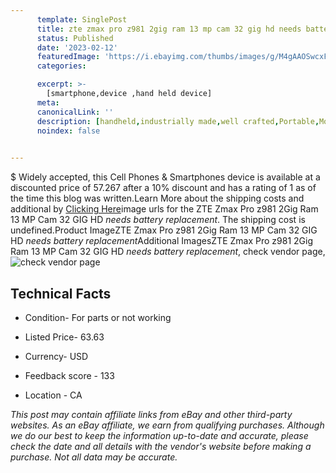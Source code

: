 ```yaml
---
      template: SinglePost
      title: zte zmax pro z981 2gig ram 13 mp cam 32 gig hd needs battery replacement 
      status: Published
      date: '2023-02-12'
      featuredImage: 'https://i.ebayimg.com/thumbs/images/g/M4gAAOSwcxFjlRHi/s-l225.jpg'
      categories: 

      excerpt: >-
        [smartphone,device ,hand held device]
      meta:
      canonicalLink: ''
      description: [handheld,industrially made,well crafted,Portable,Mobile,Compact,Convenient,Lightweight,Maneuverable,Man-portable,Miniature,Carriable,Hand-held,Light,Holdable,Transportable,Mobile device,Pocket-sized,On-the-go,Wireless,Cordless,Compact size,Convenient size, smartphone,device ,hand held device]
      noindex: false

        
---
```

$
    Widely accepted, this Cell Phones & Smartphones device is available at a discounted price of 57.267 after a 10% discount and has a rating of 1 as of the time this blog was written.Learn More about the shipping costs and additional by [Clicking Here](https://www.ebay.com/itm/134360303438?hash=item1f487f874e%3Ag%3AM4gAAOSwcxFjlRHi&mkevt=1&mkcid=1&mkrid=711-53200-19255-0&campid=%253CePNCampaignId%253E&customid=%253CreferenceId%253E&toolid=10049)image urls for the ZTE Zmax Pro z981 2Gig Ram 13 MP Cam 32 GIG HD *needs battery replacement*. The shipping cost is undefined.Product ImageZTE Zmax Pro z981 2Gig Ram 13 MP Cam 32 GIG HD *needs battery replacement*Additional ImagesZTE Zmax Pro z981 2Gig Ram 13 MP Cam 32 GIG HD *needs battery replacement*, check vendor page, ![check vendor page](https://origin-galleryplus.ebayimg.com/ws/web/134360303438_2_0_1/225x225.jpg,https://origin-galleryplus.ebayimg.com/ws/web/134360303438_3_0_1/225x225.jpg,https://origin-galleryplus.ebayimg.com/ws/web/134360303438_4_0_1/225x225.jpg,https://origin-galleryplus.ebayimg.com/ws/web/134360303438_5_0_1/225x225.jpg,https://origin-galleryplus.ebayimg.com/ws/web/134360303438_6_0_1/225x225.jpg,https://origin-galleryplus.ebayimg.com/ws/web/134360303438_7_0_1/225x225.jpg,https://origin-galleryplus.ebayimg.com/ws/web/134360303438_8_0_1/225x225.jpg,https://origin-galleryplus.ebayimg.com/ws/web/134360303438_9_0_1/225x225.jpg,https://origin-galleryplus.ebayimg.com/ws/web/134360303438_10_0_1/225x225.jpg,https://origin-galleryplus.ebayimg.com/ws/web/134360303438_11_0_1/225x225.jpg,https://origin-galleryplus.ebayimg.com/ws/web/134360303438_12_0_1/225x225.jpg)
    
    

 ## Technical Facts 



     
      

 - Condition- For parts or not working 


      

 - Listed Price- 63.63 


      

 - Currency- USD 


      

 - Feedback score - 133 


      

 - Location - CA 


      
      

 *_This post may contain affiliate links from eBay and other third-party websites. As an eBay affiliate, we earn from qualifying purchases. Although we do our best to keep the information up-to-date and accurate, please check the date and all details with the vendor's website before making a purchase. Not all data may be accurate._*



    
    
    
    
    